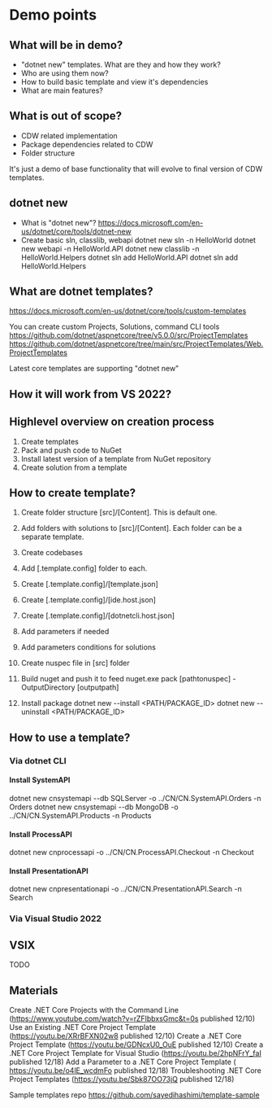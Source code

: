 # Demo points

## What will be in demo?
- "dotnet new" templates. What are they and how they work?
- Who are using them now?
- How to build basic template and view it's dependencies
- What are main features?

## What is out of scope?
- CDW related implementation
- Package dependencies related to CDW
- Folder structure

It's just a demo of base functionality that will evolve to final version of CDW templates.

## dotnet new
- What is "dotnet new"? 
  https://docs.microsoft.com/en-us/dotnet/core/tools/dotnet-new
- Create basic sln, classlib, webapi
dotnet new sln -n HelloWorld
dotnet new webapi -n HelloWorld.API
dotnet new classlib -n HelloWorld.Helpers
dotnet sln add HelloWorld.API
dotnet sln add HelloWorld.Helpers

## What are dotnet templates?
https://docs.microsoft.com/en-us/dotnet/core/tools/custom-templates

You can create custom Projects, Solutions, command CLI tools
https://github.com/dotnet/aspnetcore/tree/v5.0.0/src/ProjectTemplates
https://github.com/dotnet/aspnetcore/tree/main/src/ProjectTemplates/Web.ProjectTemplates

Latest core templates are supporting "dotnet new"

## How it will work from VS 2022?

## Highlevel overview on creation process

1) Create templates
2) Pack and push code to NuGet
3) Install latest version of a template from NuGet repository
4) Create solution from a template

## How to create template?
1) Create folder structure [src]/[Content]. This is default one.
2) Add folders with solutions to [src]/[Content]. Each folder can be a separate template.
3) Create codebases
4) Add [.template.config] folder to each.
5) Create [.template.config]/[template.json]
6) Create [.template.config]/[ide.host.json]
7) Create [.template.config]/[dotnetcli.host.json]
8) Add parameters if needed
9) Add parameters conditions for solutions
10) Create nuspec file in [src] folder

11) Build nuget and push it to feed
nuget.exe pack [pathtonuspec] -OutputDirectory [outputpath]

12) Install package
dotnet new --install <PATH/PACKAGE_ID>
dotnet new --uninstall <PATH/PACKAGE_ID>

## How to use a template?
### Via dotnet CLI

#### Install SystemAPI
dotnet new cnsystemapi --db SQLServer -o ../CN/CN.SystemAPI.Orders -n Orders
dotnet new cnsystemapi --db MongoDB -o ../CN/CN.SystemAPI.Products -n Products

#### Install ProcessAPI
dotnet new cnprocessapi -o ../CN/CN.ProcessAPI.Checkout -n Checkout

#### Install PresentationAPI
dotnet new cnpresentationapi -o ../CN/CN.PresentationAPI.Search -n Search

### Via Visual Studio 2022

## VSIX
TODO

## Materials
Create .NET Core Projects with the Command Line (https://www.youtube.com/watch?v=rZFIbbxsGmc&t=0s published 12/10)
Use an Existing .NET Core Project Template (https://youtu.be/XRrBFXN02w8 published 12/10)
Create a .NET Core Project Template (https://youtu.be/GDNcxU0_OuE published 12/10)
Create a .NET Core Project Template for Visual Studio (https://youtu.be/2hpNFrY_faI published 12/18)
Add a Parameter to a .NET Core Project Template ( https://youtu.be/o4lE_wcdmFo published 12/18)
Troubleshooting .NET Core Project Templates (https://youtu.be/Sbk87OO73jQ published 12/18)

Sample templates repo https://github.com/sayedihashimi/template-sample